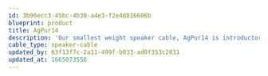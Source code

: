 ```yaml
---
id: 3b96ecc3-45bc-4b30-a4e3-f2e4d816606b
blueprint: product
title: AgPur14
description: 'Our smallest weight speaker cable, AgPur14 is introductory only in price, as it has high resolution and clarity, and is an affordable choice for highest sensitivity loudspeakers at moderate lengths, and average loads at short cable runs.'
cable_type: speaker-cable
updated_by: 63f13f7c-2a11-499f-b033-ad0f353c2031
updated_at: 1665073556
---
```


